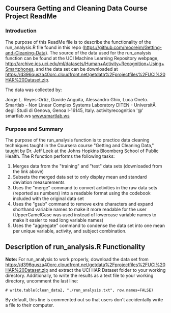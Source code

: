 ## Coursera Getting and Cleaning Data Course Project ReadMe
### Introduction
The purpose of this ReadMe file is to describe the functionality of the run_analysis.R file found in this repo (https://github.com/moorejm/Getting-and-Cleaning-Data). The source of the data used for the run_analysis function can be found at the UCI Machine Learning Repository webpage, http://archive.ics.uci.edu/ml/datasets/Human+Activity+Recognition+Using+Smartphones, and the data set can be downloaded at https://d396qusza40orc.cloudfront.net/getdata%2Fprojectfiles%2FUCI%20HAR%20Dataset.zip.

The data was collected by:

Jorge L. Reyes-Ortiz, Davide Anguita, Alessandro Ghio, Luca Oneto.
Smartlab - Non Linear Complex Systems Laboratory
DITEN - UniversitÃ  degli Studi di Genova, Genoa I-16145, Italy.
activityrecognition '@' smartlab.ws
www.smartlab.ws 

### Purpose and Summary
The purpose of the run_analysis function is to practice data cleaning techniques taught in the Coursera course "Getting and Cleaning Data," taught by Dr. Jeff Leek at the Johns Hopkins Bloomberg School of Public Health. The R function performs the following tasks:

1. Merges data from the "training" and "test" data sets (downloaded from the link above)
2. Subsets the merged data set to only display mean and standard deviation measurements
3. Uses the "merge" command to convert activities in the raw data sets (reported as numbers) into a readable format using the codebook included with the original data set
4. Uses the "gsub" command to remove extra characters and expand shorthand variable names to make it more readable for the user (UpperCamelCase was used instead of lowercase variable names to make it easier to read long variable names)
5. Uses the "aggregate" command to condense the data set into one mean per unique variable, activity, and subject combination.

## Description of run_analysis.R Functionality

**Note:** For run_analysis to work properly, download the data set from https://d396qusza40orc.cloudfront.net/getdata%2Fprojectfiles%2FUCI%20HAR%20Dataset.zip and extract the UCI HAR Dataset folder to your working directory. Additionally, to write the results as a text file to your working directory, uncomment the last line:

```
# write.table(clean_data2, "./run_analysis.txt", row.names=FALSE)
```

By default, this line is commented out so that users don't accidentally write a file to their computer.

